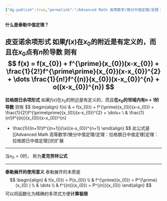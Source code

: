 ```yaml
---
{"dg-publish":true,"permalink":"/Advanced Math 高等数学/微分中值定理/定理：泰勒展开_泰勒中值定理/","tags":["微积分","定理"]}
---
```


**什么是泰勒中值定理？**

皮亚诺余项形式
如果$f(x)$在$x_{0}$的附近是有定义的，而且**在$x_{0}$点有$n$阶导数**
则有
$$
f(x) = f(x_{0}) + f^{\prime}(x_{0})(x-x_{0}) +  \frac{1}{2!}f^{\prime\prime}(x_{0})(x-x_{0})^{2} + \dots \frac{1}{n!}f^{(n)}(x_{0})(x-x_{0})^{n} + o((x-x_{0})^{n})
$$
---
**拉格朗日余项形式**
如果$f(x)$在$x_{0}$的附近是有定义的，而且**在$x_{0}$的邻域内有$n+1$阶导数**
则有
$$
\begin{align}
f(x)  & = f(x_{0}) + f^{\prime}(x_{0})(x-x_{0}) +  \frac{1}{2!}f^{\prime\prime}(x_{0})(x-x_{0})^{2} + \dots+  \\
 & \frac{1}{n!}f^{(n)}(x_{0})(x-x_{0})^{n}  
+ \frac{1}{(n+1)!}f^{(n+1)}(\xi)(x-x_{0})^{n+1}
\end{align}
$$
此公式是[[Advanced Math 高等数学/微分中值定理/定理：拉格朗日中值定理\|定理：拉格朗日中值定理]]的扩展
___
当$x_{0} = 0$时，
称为**麦克劳林公式**
___

**泰勒展开的使用意义**
泰勒展开的本质是
$$
\begin{align}
 & f(x_{0}) = P(x_{0}) \\
 & f^{\prime}(x_{0})  = P^{\prime}(x_{0} ) \\
 & \dots \\
 & f^{(n)}(x_{0}) = P^{(n)}(x_{0}) 
\end{align}
$$
可以将函数化为精确的多项式方便**计算极限**










